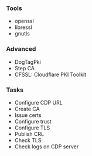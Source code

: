 ### Tools

-   openssl
-   libressl
-   gnutls

### Advanced

-   DogTagPki
-   Step CA
-   CFSSL: Cloudflare PKI Toolkit

### Tasks

-   Configure CDP URL
-   Create CA
-   Issue certs
-   Configure trust
-   Configure TLS
-   Publish CRL
-   Check TLS
-   Check logs on CDP server
